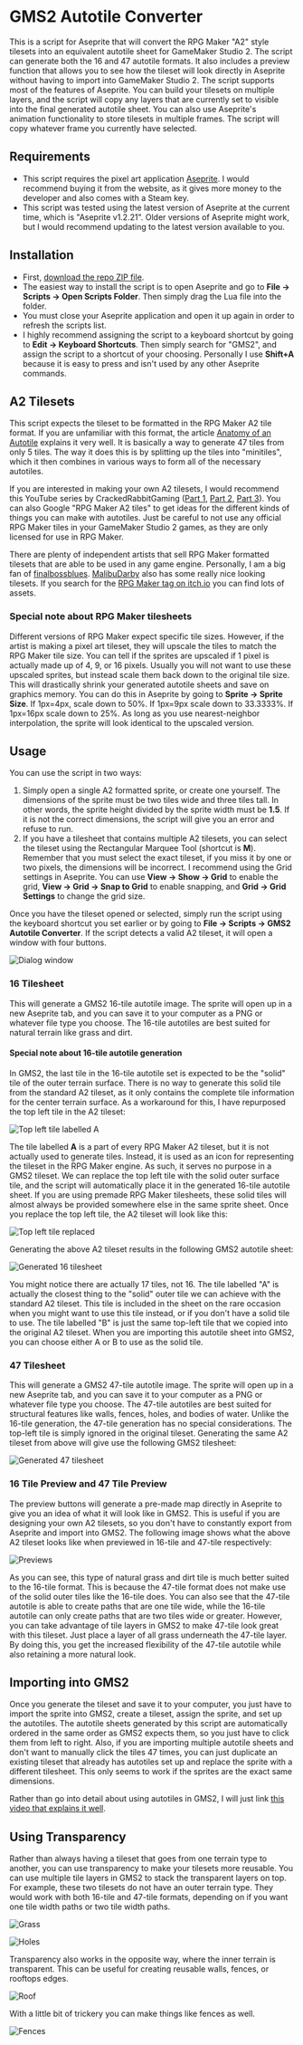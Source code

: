 # GMS2 Autotile Converter

This is a script for Aseprite that will convert the RPG Maker "A2" style tilesets into an equivalent autotile sheet for GameMaker Studio 2. The script can generate both the 16 and 47 autotile formats. It also includes a preview function that allows you to see how the tileset will look directly in Aseprite without having to import into GameMaker Studio 2. The script supports most of the features of Aseprite. You can build your tilesets on multiple layers, and the script will copy any layers that are currently set to visible into the final generated autotile sheet. You can also use Aseprite's animation functionality to store tilesets in multiple frames. The script will copy whatever frame you currently have selected.

## Requirements

* This script requires the pixel art application [Aseprite](https://www.aseprite.org/). I would recommend buying it from the website, as it gives more money to the developer and also comes with a Steam key.
* This script was tested using the latest version of Aseprite at the current time, which is "Aseprite v1.2.21". Older versions of Aseprite might work, but I would recommend updating to the latest version available to you.


## Installation

* First, [download the repo ZIP file](https://github.com/null-sharp/GMS2-Autotile-Converter/archive/master.zip).
* The easiest way to install the script is to open Aseprite and go to **File -> Scripts -> Open Scripts Folder**. Then simply drag the Lua file into the folder.
* You must close your Aseprite application and open it up again in order to refresh the scripts list.
* I highly recommend assigning the script to a keyboard shortcut by going to **Edit -> Keyboard Shortcuts**. Then simply search for "GMS2", and assign the script to a shortcut of your choosing. Personally I use **Shift+A** because it is easy to press and isn't used by any other Aseprite commands.

## A2 Tilesets

This script expects the tileset to be formatted in the RPG Maker A2 tile format. If you are unfamiliar with this format, the article [Anatomy of an Autotile](https://blog.rpgmakerweb.com/tutorials/anatomy-of-an-autotile/) explains it very well. It is basically a way to generate 47 tiles from only 5 tiles. The way it does this is by splitting up the tiles into "minitiles", which it then combines in various ways to form all of the necessary autotiles.

If you are interested in making your own A2 tilesets, I would recommend this YouTube series by CrackedRabbitGaming ([Part 1](https://www.youtube.com/watch?v=nvdf6SM0N0k), [Part 2](https://www.youtube.com/watch?v=2A2S_fc-UR8), [Part 3](https://www.youtube.com/watch?v=16Te4ESqYWI)). You can also Google "RPG Maker A2 tiles" to get ideas for the different kinds of things you can make with autotiles. Just be careful to not use any official RPG Maker tiles in your GameMaker Studio 2 games, as they are only licensed for use in RPG Maker.

There are plenty of independent artists that sell RPG Maker formatted tilesets that are able to be used in any game engine. Personally, I am a big fan of [finalbossblues](https://finalbossblues.itch.io/). [MalibuDarby](https://malibudarby.itch.io/) also has some really nice looking tilesets. If you search for the [RPG Maker tag on itch.io](https://itch.io/game-assets/tag-rpgmaker) you can find lots of assets.

### Special note about RPG Maker tilesheets

Different versions of RPG Maker expect specific tile sizes. However, if the artist is making a pixel art tileset, they will upscale the tiles to match the RPG Maker tile size. You can tell if the sprites are upscaled if 1 pixel is actually made up of 4, 9, or 16 pixels. Usually you will not want to use these upscaled sprites, but instead scale them back down to the original tile size. This will drastically shrink your generated autotile sheets and save on graphics memory. You can do this in Aseprite by going to **Sprite -> Sprite Size**. If 1px=4px, scale down to 50%. If 1px=9px scale down to 33.3333%. If 1px=16px scale down to 25%. As long as you use nearest-neighbor interpolation, the sprite will look identical to the upscaled version.

## Usage

You can use the script in two ways:
1. Simply open a single A2 formatted sprite, or create one yourself. The dimensions of the sprite must be two tiles wide and three tiles tall. In other words, the sprite height divided by the sprite width must be **1.5**. If it is not the correct dimensions, the script will give you an error and refuse to run.
2. If you have a tilesheet that contains multiple A2 tilesets, you can select the tileset using the Rectangular Marquee Tool (shortcut is **M**). Remember that you must select the exact tileset, if you miss it by one or two pixels, the dimensions will be incorrect. I recommend using the Grid settings in Aseprite. You can use **View -> Show -> Grid** to enable the grid, **View -> Grid -> Snap to Grid** to enable snapping, and **Grid -> Grid Settings** to change the grid size.

Once you have the tileset opened or selected, simply run the script using the keyboard shortcut you set earlier or by going to **File -> Scripts -> GMS2 Autotile Converter**. If the script detects a valid A2 tileset, it will open a window with four buttons.

![Dialog window](/images/dialog.png)

### 16 Tilesheet

This will generate a GMS2 16-tile autotile image. The sprite will open up in a new Aseprite tab, and you can save it to your computer as a PNG or whatever file type you choose. The 16-tile autotiles are best suited for natural terrain like grass and dirt.

#### Special note about 16-tile autotile generation

In GMS2, the last tile in the 16-tile autotile set is expected to be the "solid" tile of the outer terrain surface. There is no way to generate this solid tile from the standard A2 tileset, as it only contains the complete tile information for the center terrain surface. As a workaround for this, I have repurposed the top left tile in the A2 tileset:

![Top left tile labelled A](/images/top-left-tile-before.png)

The tile labelled **A** is a part of every RPG Maker A2 tileset, but it is not actually used to generate tiles. Instead, it is used as an icon for representing the tileset in the RPG Maker engine. As such, it serves no purpose in a GMS2 tileset. We can replace the top left tile with the solid outer surface tile, and the script will automatically place it in the generated 16-tile autotile sheet. If you are using premade RPG Maker tilesheets, these solid tiles will almost always be provided somewhere else in the same sprite sheet. Once you replace the top left tile, the A2 tileset will look like this:

![Top left tile replaced](/images/replace-top-left-tile.png)

Generating the above A2 tileset results in the following GMS2 autotile sheet:

![Generated 16 tilesheet](/images/generated-16-tile.png)

You might notice there are actually 17 tiles, not 16. The tile labelled "A" is actually the closest thing to the "solid" outer tile we can achieve with the standard A2 tileset. This tile is included in the sheet on the rare occasion when you might want to use this tile instead, or if you don't have a solid tile to use. The tile labelled "B" is just the same top-left tile that we copied into the original A2 tileset. When you are importing this autotile sheet into GMS2, you can choose either A or B to use as the solid tile.

### 47 Tilesheet

This will generate a GMS2 47-tile autotile image. The sprite will open up in a new Aseprite tab, and you can save it to your computer as a PNG or whatever file type you choose. The 47-tile autotiles are best suited for structural features like walls, fences, holes, and bodies of water. Unlike the 16-tile generation, the 47-tile generation has no special considerations. The top-left tile is simply ignored in the original tileset. Generating the same A2 tileset from above will give use the following GMS2 tilesheet:

![Generated 47 tilesheet](/images/generated-47-tile.png)

### 16 Tile Preview and 47 Tile Preview

The preview buttons will generate a pre-made map directly in Aseprite to give you an idea of what it will look like in GMS2. This is useful if you are designing your own A2 tilesets, so you don't have to constantly export from Aseprite and import into GMS2. The following image shows what the above A2 tileset looks like when previewed in 16-tile and 47-tile respectively:

![Previews](/images/previews.png)

As you can see, this type of natural grass and dirt tile is much better suited to the 16-tile format. This is because the 47-tile format does not make use of the solid outer tiles like the 16-tile does. You can also see that the 47-tile autotile is able to create paths that are one tile wide, while the 16-tile autotile can only create paths that are two tiles wide or greater. However, you can take advantage of tile layers in GMS2 to make 47-tile look great with this tileset. Just place a layer of all grass underneath the 47-tile layer. By doing this, you get the increased flexibility of the 47-tile autotile while also retaining a more natural look.

## Importing into GMS2

Once you generate the tileset and save it to your computer, you just have to import the sprite into GMS2, create a tileset, assign the sprite, and set up the autotiles. The autotile sheets generated by this script are automatically ordered in the same order as GMS2 expects them, so you just have to click them from left to right. Also, if you are importing multiple autotile sheets and don't want to manually click the tiles 47 times, you can just duplicate an existing tileset that already has autotiles set up and replace the sprite with a different tilesheet. This only seems to work if the sprites are the exact same dimensions.

Rather than go into detail about using autotiles in GMS2, I will just link [this video that explains it well](https://www.youtube.com/watch?v=JRb4_GzF95k).

## Using Transparency

Rather than always having a tileset that goes from one terrain type to another, you can use transparency to make your tilesets more reusable. You can use multiple tile layers in GMS2 to stack the transparent layers on top. For example, these two tilesets do not have an outer terrain type. They would work with both 16-tile and 47-tile formats, depending on if you want one tile width paths or two tile width paths.

![Grass](/images/grass.png)

![Holes](/images/holes.png)

Transparency also works in the opposite way, where the inner terrain is transparent. This can be useful for creating reusable walls, fences, or rooftops edges.

![Roof](/images/roof.png)

With a little bit of trickery you can make things like fences as well.

![Fences](/images/fences.png)
